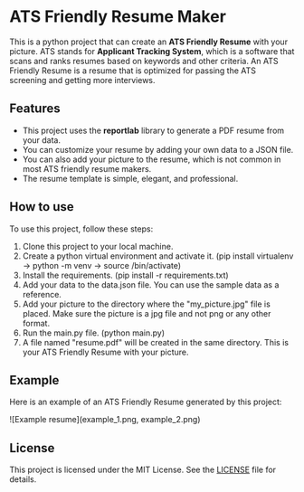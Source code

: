
# ATS Friendly Resume Maker

This is a python project that can create an **ATS Friendly Resume** with your picture. ATS stands for **Applicant Tracking System**, which is a software that scans and ranks resumes based on keywords and other criteria. An ATS Friendly Resume is a resume that is optimized for passing the ATS screening and getting more interviews.

## Features

- This project uses the **reportlab** library to generate a PDF resume from your data.
- You can customize your resume by adding your own data to a JSON file.
- You can also add your picture to the resume, which is not common in most ATS friendly resume makers.
- The resume template is simple, elegant, and professional.

## How to use

To use this project, follow these steps:

1. Clone this project to your local machine.
2. Create a python virtual environment and activate it. (pip install virtualenv -> python<version> -m venv <virtual-environment-name> -> source <virtual-environment-name>/bin/activate)
3. Install the requirements. (pip install -r requirements.txt)
4. Add your data to the data.json file. You can use the sample data as a reference.
5. Add your picture to the directory where the "my_picture.jpg" file is placed. Make sure the picture is a jpg file and not png or any other format.
6. Run the main.py file. (python main.py)
7. A file named "resume.pdf" will be created in the same directory. This is your ATS Friendly Resume with your picture.

## Example

Here is an example of an ATS Friendly Resume generated by this project:

![Example resume](example_1.png, example_2.png)

## License

This project is licensed under the MIT License. See the [LICENSE](LICENSE) file for details.
